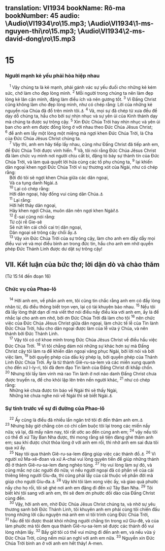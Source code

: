 translation: VI1934
bookName: Rô-ma 
bookNumber: 45
audio: \Audio\VI1934\ro\15.mp3; \Audio\VI1934\1-ms-nguyen-thi\ro\15.mp3; \Audio\VI1934\2-ms-david-dong\ro\15.mp3
-------

<div class="title"><h1>15</h1><h3>Người mạnh kẻ yếu phải hòa hiệp nhau</h3></div>
<span class="verse ro_15_1"> <sup>1</sup> Vậy chúng ta là kẻ mạnh, phải gánh vác sự yếu đuối cho những kẻ kém sức, chớ làm cho đẹp lòng mình. </span>
<span class="verse ro_15_2"><sup>2</sup> Mỗi người trong chúng ta nên làm đẹp lòng kẻ lân cận mình, đặng làm điều ích và nên gương tốt. </span>
<span class="verse ro_15_3"><sup>3</sup> Vì Đấng Christ cũng không làm cho đẹp lòng mình, như có chép rằng: Lời của những kẻ nguyền rủa Chúa đã đổ trên mình tôi.<a data-toggle="tooltip" data-placement="bottom" title="Thi 69:9">⚓</a></span>
<span class="verse ro_15_4"><sup>4</sup> Vả, mọi sự đã chép từ xưa đều để dạy dỗ chúng ta, hầu cho bởi sự nhịn nhục và sự yên ủi của Kinh thánh dạy mà chúng ta được sự trông cậy. </span>
<span class="verse ro_15_5"><sup>5</sup> Xin Đức Chúa Trời hay nhịn nhục và yên ủi ban cho anh em được đồng lòng ở với nhau theo Đức Chúa Jêsus Christ; </span>
<span class="verse ro_15_6"><sup>6</sup> để anh em lấy một lòng một miệng mà ngợi khen Đức Chúa Trời, là Cha của Đức Chúa Jêsus Christ chúng ta. <br/></span>
<span class="verse ro_15_7"> <sup>7</sup> Vậy thì, anh em hãy tiếp lấy nhau, cũng như Đấng Christ đã tiếp anh em, để Đức Chúa Trời được vinh hiển. </span>
<span class="verse ro_15_8"><sup>8</sup> Vả, tôi nói rằng Đức Chúa Jêsus Christ đã làm chức vụ mình nơi người chịu cắt bì, đặng tỏ bày sự thành tín của Đức Chúa Trời, và làm quả quyết lời hứa cùng các tổ phụ chúng ta, </span>
<span class="verse ro_15_9"><sup>9</sup> lại khiến dân ngoại khen ngợi Đức Chúa Trời vì sự thương xót của Ngài, như có chép rằng: <br/> Bởi đó tôi sẽ ngợi khen Chúa giữa các dân ngoại, <br/> Và ca tụng danh Ngài.<a data-toggle="tooltip" data-placement="bottom" title="2Sa 22:50; Thi 18:49">⚓</a><br/></span>
<span class="verse ro_15_10"> <sup>10</sup> Lại có chép rằng: <br/> Hỡi dân ngoại, hãy đồng vui cùng dân Chúa.<a data-toggle="tooltip" data-placement="bottom" title="Phu 32:43">⚓</a><br/></span>
<span class="verse ro_15_11"> <sup>11</sup> Lại rằng: <br/> Hỡi hết thảy dân ngoại, <br/> Hãy khen ngợi Chúa, muôn dân nên ngợi khen Ngài!<a data-toggle="tooltip" data-placement="bottom" title="Thi 117:1">⚓</a><br/></span>
<span class="verse ro_15_12"> <sup>12</sup> Ê-sai cũng nói rằng: <br/> Từ cội rễ Gie-sê <br/> Sẽ nứt lên cái chồi cai trị dân ngoại, <br/> Dân ngoại sẽ trông cậy chồi ấy.<a data-toggle="tooltip" data-placement="bottom" title="Es 11:10">⚓</a><br/></span>
<span class="verse ro_15_13"> <sup>13</sup> Vậy xin Đức Chúa Trời của sự trông cậy, làm cho anh em đầy dẫy mọi điều vui vẻ và mọi điều bình an trong đức tin, hầu cho anh em nhờ quyền phép Đức Thánh Linh được dư dật sự trông cậy! <br/></span>
<div class="title"><h2>VII. Kết luận của bức thơ; lời dặn dò và chào thăm</h2><p>(Từ 15:14 đến đoạn 16)</p><h3>Chức vụ của Phao-lô</h3></div>
<span class="verse ro_15_14"> <sup>14</sup> Hỡi anh em, về phần anh em, tôi cũng tin chắc rằng anh em có đầy lòng nhân từ, đủ điều thông biết trọn vẹn, lại có tài khuyên bảo nhau. </span>
<span class="verse ro_15_15"><sup>15</sup> Nếu tôi đã lấy lòng thật dạn dĩ mà viết thơ nói điều nầy điều kia với anh em, ấy là để nhắc lại cho anh em nhớ, bởi ơn Đức Chúa Trời đã làm cho tôi </span>
<span class="verse ro_15_16"><sup>16</sup> nên chức việc của Đức Chúa Jêsus Christ giữa dân ngoại, làm chức tế lễ của Tin lành Đức Chúa Trời, hầu cho dân ngoại được làm của lễ vừa ý Chúa, và nên thánh bởi Đức Thánh Linh. <br/></span>
<span class="verse ro_15_17"> <sup>17</sup> Vậy tôi có cớ khoe mình trong Đức Chúa Jêsus Christ về điều hầu việc Đức Chúa Trời. </span>
<span class="verse ro_15_18"><sup>18</sup> Vì tôi chẳng dám nói những sự khác hơn sự mà Đấng Christ cậy tôi làm ra để khiến dân ngoại vâng phục Ngài, bởi lời nói và bởi việc làm, </span>
<span class="verse ro_15_19"><sup>19</sup> bởi quyền phép của dấu kỳ phép lạ, bởi quyền phép của Thánh Linh Đức Chúa Trời. Ấy là từ thành Giê-ru-sa-lem và các miền xung quanh cho đến xứ I-ly-ri, tôi đã đem đạo Tin lành của Đấng Christ đi khắp chốn. </span>
<span class="verse ro_15_20"><sup>20</sup> Nhưng tôi lấy làm vinh mà rao Tin lành ở nơi nào danh Đấng Christ chưa được truyền ra, để cho khỏi lập lên trên nền người khác, </span>
<span class="verse ro_15_21"><sup>21</sup> như có chép rằng: <br/> Những kẻ chưa được tin báo về Ngài thì sẽ thấy Ngài, <br/> Những kẻ chưa nghe nói về Ngài thì sẽ biết Ngài.<a data-toggle="tooltip" data-placement="bottom" title="Es 52:15">⚓</a><br/></span>
<div class="title"><h3>Sự tính trước về sự đi đường của Phao-lô</h3></div>
<span class="verse ro_15_22"> <sup>22</sup> Ấy cũng là điều đã nhiều lần ngăn trở tôi đi đến thăm anh em.<a data-toggle="tooltip" data-placement="bottom" title="Ro 1:13">⚓</a></span>
<span class="verse ro_15_23"><sup>23</sup> Nhưng bây giờ chẳng còn có chi cầm buộc tôi lại trong các miền nầy nữa; vả lại, đã mấy năm nay, tôi rất ước ao đến cùng anh em; </span>
<span class="verse ro_15_24"><sup>24</sup> vậy nếu tôi có thể đi xứ Tây Ban Nha được, thì mong rằng sẽ tiện đàng ghé thăm anh em; sau khi được chút thỏa lòng ở với anh em rồi, thì nhờ anh em sai đưa tôi qua xứ ấy. <br/></span>
<span class="verse ro_15_25"> <sup>25</sup> Nay tôi qua thành Giê-ru-sa-lem đặng giúp việc các thánh đồ.<a data-toggle="tooltip" data-placement="bottom" title="1Co 16:1-4">⚓</a></span>
<span class="verse ro_15_26"><sup>26</sup> Vì người xứ Ma-xê-đoan và xứ A-chai vui lòng quyên tiền để giúp những thánh đồ ở thành Giê-ru-sa-lem đang nghèo túng. </span>
<span class="verse ro_15_27"><sup>27</sup> Họ vui lòng làm sự đó, và cũng mắc nợ các người đó nữa; vì nếu người ngoại đã có phần về của cải thiêng liêng người Giu-đa, thì cũng phải lấy của cải thuộc về phần đời mà giúp cho người Giu-đa.<a data-toggle="tooltip" data-placement="bottom" title="1Co 9:11">⚓</a></span>
<span class="verse ro_15_28"><sup>28</sup> Vậy khi tôi làm xong việc ấy, và giao quả phước nầy cho họ rồi, tôi sẽ ghé nơi anh em đặng đi đến xứ Tây Ban Nha. </span>
<span class="verse ro_15_29"><sup>29</sup> Tôi biết khi tôi sang với anh em, thì sẽ đem ơn phước dồi dào của Đấng Christ cùng đến. <br/></span>
<span class="verse ro_15_30"> <sup>30</sup> Vậy, hỡi anh em, nhờ Đức Chúa Jêsus Christ chúng ta, và nhờ sự yêu thương sanh bởi Đức Thánh Linh, tôi khuyên anh em phải cùng tôi chiến đấu trong những lời cầu nguyện mà anh em vì tôi trình cùng Đức Chúa Trời, </span>
<span class="verse ro_15_31"><sup>31</sup> hầu để tôi được thoát khỏi những người chẳng tin trong xứ Giu-đê, và của làm phước mà tôi đem qua thành Giê-ru-sa-lem sẽ được các thánh đồ vui lòng nhậm lấy. </span>
<span class="verse ro_15_32"><sup>32</sup> Bấy giờ tôi có thể vui mừng đi đến anh em, và nếu vừa ý Đức Chúa Trời, cũng nếm mùi an nghỉ với anh em nữa. </span>
<span class="verse ro_15_33"><sup>33</sup> Nguyền xin Đức Chúa Trời bình an ở với anh em hết thảy! A-men. <br/></span>
